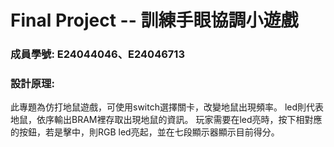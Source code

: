 # Final Project -- 訓練手眼協調小遊戲

### 成員學號: E24044046、E24046713

### 設計原理:
此專題為仿打地鼠遊戲，可使用switch選擇關卡，改變地鼠出現頻率。
led則代表地鼠，依序輸出BRAM裡存取出現地鼠的資訊。
玩家需要在led亮時，按下相對應的按鈕，若是擊中，則RGB led亮起，並在七段顯示器顯示目前得分。
